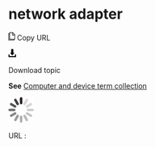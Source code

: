 # network adapter

![Copy URL](media/network-adapter/Copy.png)
Copy URL

![Download](media/network-adapter/Download.png)

Download topic

**See** [Computer and device term collection](https://worldready.cloudapp.net/Styleguide/Read?id=2700&topicid=26597)

![In progress](media/network-adapter/activity-large.gif)

URL :

